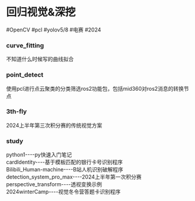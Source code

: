 # 回归视觉&深挖
#OpenCV #pcl #yolov5/8 #电赛 #2024

### curve_fitting  
不知道什么时候写的曲线拟合

### point_detect  
使用pcl进行点云聚类的分类筛选ros2功能包，包括mid360对ros2消息的转换节点  

### 3th-fly  
2024上半年第三次积分赛的传统视觉方案  

### study  
python1----py快速入门笔记  
cardIdentity----基于模板匹配的银行卡号识别程序  
Bilibili_Human-machine----B站人机识别破解程序  
detection_system_pro_max----2024上半年第一次积分赛  
perspective_transform----透视变换示例  
2024winterCamp----视觉冬令营答题卡识别程序  
